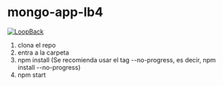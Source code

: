 # mongo-app-lb4

[![LoopBack](https://github.com/strongloop/loopback-next/raw/master/docs/site/imgs/branding/Powered-by-LoopBack-Badge-(blue)-@2x.png)](http://loopback.io/)


1. clona el repo
1. entra a la carpeta
1. npm install    (Se recomienda usar el tag --no-progress, es decir, npm install --no-progress)
1. npm start

